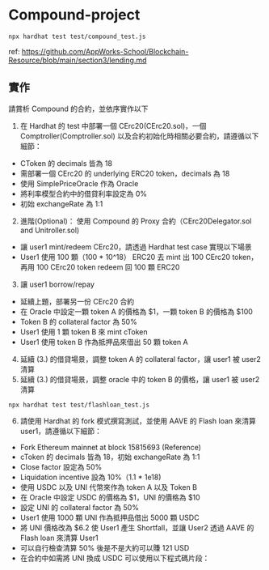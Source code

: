 # Compound-project

```shell
npx hardhat test test/compound_test.js
```

ref: https://github.com/AppWorks-School/Blockchain-Resource/blob/main/section3/lending.md

## 實作

請賞析 Compound 的合約，並依序實作以下

1. 在 Hardhat 的 test 中部署一個 CErc20(CErc20.sol)，一個 Comptroller(Comptroller.sol) 以及合約初始化時相關必要合約，請遵循以下細節：
- CToken 的 decimals 皆為 18
- 需部署一個 CErc20 的 underlying ERC20 token，decimals 為 18
- 使用 SimplePriceOracle 作為 Oracle
- 將利率模型合約中的借貸利率設定為 0%
- 初始 exchangeRate 為 1:1
2. 進階(Optional)： 使用 Compound 的 Proxy 合約（CErc20Delegator.sol and Unitroller.sol)
- 讓 user1 mint/redeem CErc20，請透過 Hardhat test case 實現以下場景
- User1 使用 100 顆（100 * 10^18） ERC20 去 mint 出 100 CErc20 token，再用 100 CErc20 token redeem 回 100 顆 ERC20
3. 讓 user1 borrow/repay
- 延續上題，部署另一份 CErc20 合約
- 在 Oracle 中設定一顆 token A 的價格為 $1，一顆 token B 的價格為 $100
- Token B 的 collateral factor 為 50%
- User1 使用 1 顆 token B 來 mint cToken
- User1 使用 token B 作為抵押品來借出 50 顆 token A
4. 延續 (3.) 的借貸場景，調整 token A 的 collateral factor，讓 user1 被 user2 清算
5. 延續 (3.) 的借貸場景，調整 oracle 中的 token B 的價格，讓 user1 被 user2 清算

```shell
npx hardhat test test/flashloan_test.js
```
6. 請使用 Hardhat 的 fork 模式撰寫測試，並使用 AAVE 的 Flash loan 來清算 user1，請遵循以下細節：
- Fork Ethereum mainnet at block 15815693 (Reference)
- cToken 的 decimals 皆為 18，初始 exchangeRate 為 1:1
- Close factor 設定為 50%
- Liquidation incentive 設為 10%（1.1 * 1e18)
- 使用 USDC 以及 UNI 代幣來作為 token A 以及 Token B
- 在 Oracle 中設定 USDC 的價格為 $1，UNI 的價格為 $10
- 設定 UNI 的 collateral factor 為 50%
- User1 使用 1000 顆 UNI 作為抵押品借出 5000 顆 USDC
- 將 UNI 價格改為 $6.2 使 User1 產生 Shortfall，並讓 User2 透過 AAVE 的 Flash loan 來清算 User1
- 可以自行檢查清算 50% 後是不是大約可以賺 121 USD
- 在合約中如需將 UNI 換成 USDC 可以使用以下程式碼片段：